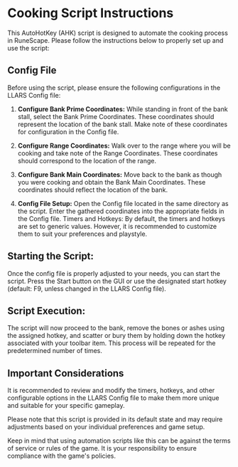 # Cooking Script Instructions
This AutoHotKey (AHK) script is designed to automate the cooking process in RuneScape. Please follow the instructions below to properly set up and use the script:

## Config File
Before using the script, please ensure the following configurations in the LLARS Config file:

1. **Configure Bank Prime Coordinates:** While standing in front of the bank stall, select the Bank Prime Coordinates. These coordinates should represent the location of the bank stall. Make note of these coordinates for configuration in the Config file.

2. **Configure Range Coordinates:** Walk over to the range where you will be cooking and take note of the Range Coordinates. These coordinates should correspond to the location of the range.

3. **Configure Bank Main Coordinates:** Move back to the bank as though you were cooking and obtain the Bank Main Coordinates. These coordinates should reflect the location of the bank.

4. **Config File Setup:** Open the Config file located in the same directory as the script. Enter the gathered coordinates into the appropriate fields in the Config file.
Timers and Hotkeys:
By default, the timers and hotkeys are set to generic values. However, it is recommended to customize them to suit your preferences and playstyle.

## Starting the Script:
Once the config file is properly adjusted to your needs, you can start the script. Press the Start button on the GUI or use the designated start hotkey (default: F9, unless changed in the LLARS Config file).

## Script Execution:
The script will now proceed to the bank, remove the bones or ashes using the assigned hotkey, and scatter or bury them by holding down the hotkey associated with your toolbar item. This process will be repeated for the predetermined number of times.

## Important Considerations
It is recommended to review and modify the timers, hotkeys, and other configurable options in the LLARS Config file to make them more unique and suitable for your specific gameplay.

Please note that this script is provided in its default state and may require adjustments based on your individual preferences and game setup.

Keep in mind that using automation scripts like this can be against the terms of service or rules of the game. It is your responsibility to ensure compliance with the game's policies.
